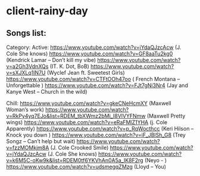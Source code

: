 # client-rainy-day

## Songs list: 

Category: 
Active:
https://www.youtube.com/watch?v=jYdaQJzcAcw (J. Cole She knows)
https://www.youtube.com/watch?v=GF8aaTu2kg0 (Kendrick Lamar – Don’t kill my vibe) 
https://www.youtube.com/watch?v=a2Gh3VdnXQs (IT. K. Dot,  BoB)
https://www.youtube.com/watch?v=sXJXLq1lN7U (Wyclef Jean ft. Sweetest Girls) 
https://www.youtube.com/watch?v=CTFtOOh47oo ( French Montana – Unforgettable ) 
https://www.youtube.com/watch?v=FJt7gNi3Nr4 (Jay and Kanye West – Church in the wild) 

Chill: 
https://www.youtube.com/watch?v=gkeCNeHcmXY  (Maxwell Woman’s work)
https://www.youtube.com/watch?v=RkPy4yq7EJo&list=RDEM_tbXWmz2bMi_I8VlVYFNmw (Maxwell Pretty wings) 
https://www.youtube.com/watch?v=eRaFMlZ1YHA (j. Cole Apparently)
https://www.youtube.com/watch?v=p_RqWocthcc  (Keri Hilson – Knock you down ) 
https://www.youtube.com/watch?v=iF_JBlSh_G8  (Trey Songz – Can’t help but wait) 
https://www.youtube.com/watch?v=fzzMOMkjm8A (J. Cole Crooked Smile) 
https://www.youtube.com/watch?v=jYdaQJzcAcw (J. Cole She knows)
https://www.youtube.com/watch?v=k6M5C-oKw9k&list=RDEM0tf6YKVhAn0A5a_IK8F2rg (Neyo - )
https://www.youtube.com/watch?v=udsmegqZMzg (Lloyd – You) 
